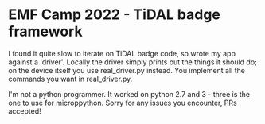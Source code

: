 # EMF Camp 2022 - TiDAL badge framework

I found it quite slow to iterate on TiDAL badge code, so
wrote my app against a 'driver'. Locally the driver simply
prints out the things it should do; on the device itself
you use real_driver.py instead. You implement all the commands
you want in real_driver.py.

I'm not a python programmer. It worked on python 2.7 and 3 - three
is the one to use for microppython. Sorry for any issues you encounter,
PRs accepted!